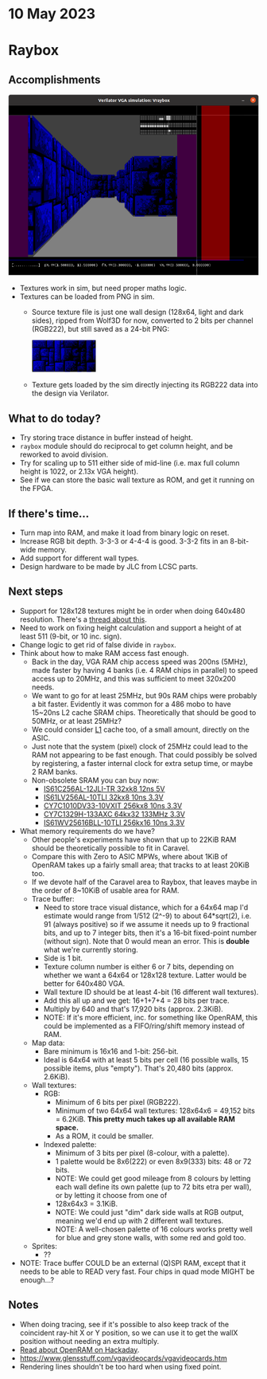 # 10 May 2023

# Raybox

## Accomplishments

![Raybox showing texture-mapped walls](./i/0078-raybox-wall-tex.png)

*   Textures work in sim, but need proper maths logic.
*   Textures can be loaded from PNG in sim.
    *   Source texture file is just one wall design (128x64, light and dark sides),
        ripped from Wolf3D for now, converted to 2 bits per channel (RGB222),
        but still saved as a 24-bit PNG:

        ![Wolf3D blue stone wall texture in RGB222](./i/0078-blue-wall.png)
    *   Texture gets loaded by the sim directly injecting its RGB222 data into the design via Verilator.


## What to do today?

*   Try storing trace distance in buffer instead of height.
*   `raybox` module should do reciprocal to get column height, and be reworked to avoid division.
*   Try for scaling up to 511 either side of mid-line (i.e. max full column height is 1022, or 2.13x VGA height).
*   See if we can store the basic wall texture as ROM, and get it running on the FPGA.

## If there's time...

*   Turn map into RAM, and make it load from binary logic on reset.
*   Increase RGB bit depth. 3-3-3 or 4-4-4 is good. 3-3-2 fits in an 8-bit-wide memory.
*   Add support for different wall types.
*   Design hardware to be made by JLC from LCSC parts.

## Next steps

*   Support for 128x128 textures might be in order when doing 640x480 resolution. There's a [thread about this](https://forum.zdoom.org/viewtopic.php?t=48769&start=90).
*   Need to work on fixing height calculation and support a height of at least 511 (9-bit, or 10 inc. sign).
*   Change logic to get rid of false divide in `raybox`.
*   Think about how to make RAM access fast enough.
    *   Back in the day, VGA RAM chip access speed was 200ns (5MHz), made faster by having 4 banks
        (i.e. 4 RAM chips in parallel) to speed access up to 20MHz, and this was sufficient to meet 320x200 needs.
    *   We want to go for at least 25MHz, but 90s RAM chips were probably a bit faster. Evidently it was common for
        a 486 mobo to have 15~20ns L2 cache SRAM chips. Theoretically that should be good to 50MHz, or at least
        25MHz?
    *   We could consider [L1](https://dosdays.co.uk/topics/cache.php#L1) cache too, of a small amount,
        directly on the ASIC.
    *   Just note that the system (pixel) clock of 25MHz could lead to the RAM not appearing to be fast enough.
        That could possibly be solved by registering, a faster internal clock for extra setup time, 
        or maybe 2 RAM banks.
    *   Non-obsolete SRAM you can buy now:
        *   [IS61C256AL-12JLI-TR 32xk8 12ns 5V](https://www.digikey.com.au/en/products/detail/issi-integrated-silicon-solution-inc/IS61C256AL-12JLI-TR/1557113)
        *   [IS61LV256AL-10TLI 32kx8 10ns 3.3V](https://www.digikey.com.au/en/products/detail/issi-integrated-silicon-solution-inc/IS61LV256AL-10TLI/1555410)
        *   [CY7C1010DV33-10VXIT 256kx8 10ns 3.3V](https://www.digikey.com.au/en/products/detail/infineon-technologies/CY7C1010DV33-10VXIT/1999598)
        *   [CY7C1329H-133AXC 64kx32 133MHz 3.3V](https://www.digikey.com.au/en/products/detail/infineon-technologies/CY7C1329H-133AXC/1839383)
        *   [IS61WV25616BLL-10TLI 256kx16 10ns 3.3V](https://www.lcsc.com/product-detail/span-style-background-color-ff0-SRAM-span_ISSI-Integrated-Silicon-Solution-IS61WV25616BLL-10TLI_C53825.html)
*   What memory requirements do we have?
    *   Other people's experiments have shown that up to 22KiB RAM should be theoretically possible to fit in Caravel.
    *   Compare this with Zero to ASIC MPWs, where about 1KiB of OpenRAM takes up a fairly small area; that tracks to at least 20KiB too.
    *   If we devote half of the Caravel area to Raybox, that leaves maybe in the order of 8~10KiB of usable area for RAM.
    *   Trace buffer:
        *   Need to store trace visual distance, which for a 64x64 map I'd estimate would range from 1/512 (2^-9) to about
            64*sqrt(2), i.e. 91 (always positive) so if we assume it needs up to 9 fractional bits, and up to 7 integer bits,
            then it's a 16-bit fixed-point number (without sign). Note that 0 would mean an error.
            This is **double** what we're currently storing.
        *   Side is 1 bit.
        *   Texture column number is either 6 or 7 bits, depending on whether we want a 64x64 or 128x128 texture.
            Latter would be better for 640x480 VGA.
        *   Wall texture ID should be at least 4-bit (16 different wall textures).
        *   Add this all up and we get: 16+1+7+4 = 28 bits per trace.
        *   Multiply by 640 and that's 17,920 bits (approx. 2.3KiB).
        *   NOTE: If it's more efficient, inc. for something like OpenRAM, this could be implemented as a FIFO/ring/shift memory
            instead of RAM.
    *   Map data:
        *   Bare minimum is 16x16 and 1-bit: 256-bit.
        *   Ideal is 64x64 with at least 5 bits per cell (16 possible walls, 15 possible items, plus "empty").
            That's 20,480 bits (approx. 2.6KiB).
    *   Wall textures:
        *   RGB:
            *   Minimum of 6 bits per pixel (RGB222).
            *   Minimum of two 64x64 wall textures: 128x64x6 = 49,152 bits = 6.2KiB. **This pretty much takes up all available RAM space.**
            *   As a ROM, it could be smaller.
        *   Indexed palette:
            *   Minimum of 3 bits per pixel (8-colour, with a palette).
            *   1 palette would be 8x6(222) or even 8x9(333) bits: 48 or 72 bits.
            *   NOTE: We could get good mileage from 8 colours by letting each wall define its own palette (up to 72 bits etra per wall), or by letting it choose from
                one of 
            *   128x64x3 = 3.1KiB.
            *   NOTE: We could just "dim" dark side walls at RGB output, meaning we'd end up with 2 different wall textures.
            *   NOTE: A well-chosen palette of 16 colours works pretty well for blue and grey stone walls, with some red and gold too.
    *   Sprites:
        *   ??
*   NOTE: Trace buffer COULD be an external (Q)SPI RAM, except that it needs to be able to READ very fast. Four chips in quad mode MIGHT be enough...?


## Notes

*   When doing tracing, see if it's possible to also keep track of the coincident ray-hit
    X or Y position, so we can use it to get the wallX position without needing an extra
    multiply.
*   [Read about OpenRAM on Hackaday](https://hackaday.com/2023/04/05/opening-up-asic-design/).
*   https://www.glensstuff.com/vgavideocards/vgavideocards.htm
*   Rendering lines shouldn't be too hard when using fixed point.
